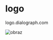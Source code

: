 # logo
logo.dialograph.com


![obraz](https://github.com/user-attachments/assets/ffcf4a46-42d9-42e8-ac94-af01e4ab02dc)

